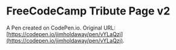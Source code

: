 # FreeCodeCamp Tribute Page v2

A Pen created on CodePen.io. Original URL: [https://codepen.io/jimholdaway/pen/vYLaQzj](https://codepen.io/jimholdaway/pen/vYLaQzj).


